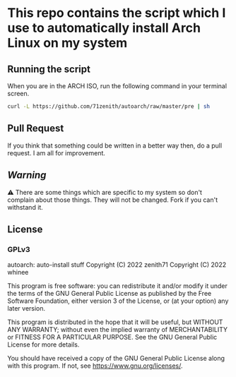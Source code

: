 # This repo contains the script which I use to automatically install Arch Linux on my system

## Running the script

When you are in the ARCH ISO, run the following command in your terminal screen.

```sh
curl -L https://github.com/71zenith/autoarch/raw/master/pre | sh
```

## Pull Request

If you think that something could be written in a better way then, do a pull request. I am all for improvement.

## ***Warning***

⚠️ There are some things which are specific to my system so don't complain about those things. They will not be changed. Fork if you can't withstand it.

## License

### GPLv3

autoarch: auto-install stuff
Copyright (C) 2022 zenith71
Copyright (C) 2022 whinee

This program is free software: you can redistribute it and/or modify
it under the terms of the GNU General Public License as published by
the Free Software Foundation, either version 3 of the License, or
(at your option) any later version.

This program is distributed in the hope that it will be useful,
but WITHOUT ANY WARRANTY; without even the implied warranty of
MERCHANTABILITY or FITNESS FOR A PARTICULAR PURPOSE.  See the
GNU General Public License for more details.

You should have received a copy of the GNU General Public License
along with this program.  If not, see <https://www.gnu.org/licenses/>.
